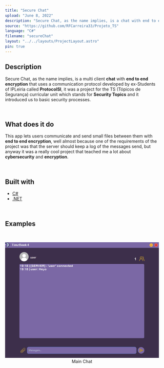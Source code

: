 ```yaml
---
title: "Secure Chat"
upload: "June 8, 2022"
description: "Secure Chat, as the name implies, is a chat with end to end encryption, it was a project for the TS curricular unit"
source: "https://github.com/RFCarreira33/Projeto_TS"
language: "C#"
filename: "secureChat"
layout: "../../layouts/ProjectLayout.astro"
pin: true
---
```


## Description

Secure Chat, as the name implies, is a multi client **chat** with **end to end encryption** that uses a communication protocol developed by ex-Students of IPLeiria called **ProtocolSI**, it was a project for the TS (Tópicos de Segurança) curricular unit which stands for **Security Topics** and it introduced us to basic security processes.

<br>

## What does it do

This app lets users communicate and send small files between them with **end to end encryption**, well almost because one of the requirements of the project was that the server should keep a log of the messages send, but anyway it was a really cool project that teached me a lot about **cybersecurity** and **encryption**.

<br>

## Built with

- [C#](https://dotnet.microsoft.com/en-us/languages/csharp)
- [.NET](https://dotnet.microsoft.com/)

<br>

## Examples

<br>
<div align="center">

![Main](https://raw.githubusercontent.com/RFCarreira33/Projeto_TS/main/images/chat.png)
Main Chat

</div>
